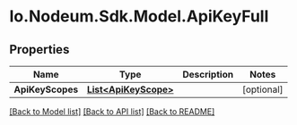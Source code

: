 # Io.Nodeum.Sdk.Model.ApiKeyFull
## Properties

Name | Type | Description | Notes
------------ | ------------- | ------------- | -------------
**ApiKeyScopes** | [**List&lt;ApiKeyScope&gt;**](ApiKeyScope.md) |  | [optional] 

[[Back to Model list]](../README.md#documentation-for-models) [[Back to API list]](../README.md#documentation-for-api-endpoints) [[Back to README]](../README.md)

